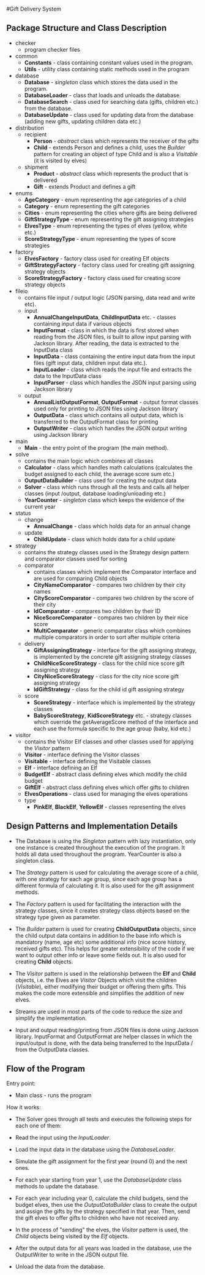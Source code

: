 #Gift Delivery System

## Package Structure and Class Description

* checker
    * program checker files
* common
    * **Constants** - class containing constant values used in the program.
    * **Utils** - utility class containing static methods used in the program
* database
    * **Database** - *singleton* class which stores the data used in the program.
    * **DatabaseLoader** - class that loads and unloads the database.
    * **DatabaseSearch** - class used for searching data (gifts, children etc.) from the database.
    * **DatabaseUpdate** - class used for updating data from the database (adding new gifts, 
      updating children data etc.)
* distribution
    * recipient
        * **Person** - *abstract* class which represents the receiver of the gifts
        * **Child** - extends Person and defines a child, uses the *Builder* pattern for creating
                        an object of type Child and is also a *Visitable* (it is visited by elves)
    * shipment
        * **Product** - *abstract* class which represents the product that is delivered
        * **Gift** - extends Product and defines a gift
* enums
    * **AgeCategory** - enum representing the age categories of a child
    * **Category** - enum representing the gift categories
    * **Cities** - enum representing the cities where gifts are being delivered
    * **GiftStrategyType** - enum representing the gift assigning strategies
    * **ElvesType** - enum representing the types of elves (yellow, white etc.)
    * **ScoreStrategyType** - enum representing the types of score strategies
* factory
    * **ElvesFactory** - factory class used for creating Elf objects
    * **GiftStrategyFactory** - factory class used for creating gift assigning strategy objects
    * **ScoreStrategyFactory** - factory class used for creating score strategy objects
* fileio
    * contains file input / output logic (JSON parsing, data read and write etc).
    * input
        * **AnnualChangeInputData**, **ChildInputData** etc. - classes containing input data
            if various objects
        * **InputFormat** - class in which the data is first stored when reading from the JSON
                  files, is built to allow input parsing with Jackson library. After reading, the
                  data is extracted to the InputData class
        * **InputData** - class containing the entire input data from the input files (gift input
            data, children input data etc.).
        * **InputLoader** - class which reads the input file and extracts the data to the
                  InputData class
        * **InputParser** - class which handles the JSON input parsing using Jackson library
    * output
        * **AnnualListOutputFormat**, **OutputFormat** - output format classes used only for
               printing to JSON files using Jackson library
        * **OutputData** - class which contains all output data, which is transferred to the
              OutputFormat class for printing
        * **OutputWriter** - class which handles the JSON output writing using Jackson library
* main
    * **Main** - the entry point of the program (the main method).
* solve
    * contains the main logic which combines all classes
    * **Calculator** - class which handles math calculations (calculates the budget assigned
            to each child, the average score sum etc.) 
    * **OutputDataBuilder** - class used for creating the output data
    * **Solver** - class which runs through all the tests and calls all helper classes (input
               /output, database loading/unloading etc.)
    * **YearCounter** - *singleton* class which keeps the evidence of the current year
* status
    * change
        * **AnnualChange** - class which holds data for an annual change
    * update
        * **ChildUpdate** - class which holds data for a child update
* strategy
    * contains the strategy classes used in the Strategy design pattern and comparator classes
        used for sorting
    * comparator
      * contains classes which implement the Comparator interface and are used for comparing Child
            objects
      * **CityNameComparator** - compares two children by their city names
      * **CityScoreComparator** - compares two children by the score of their city
      * **IdComparator** - compares two children by their ID
      * **NiceScoreComparator** - compares two children by their nice score
      * **MultiComparator** - generic comparator class which combines multiple comparators
                            in order to sort after multiple criteria
    * delivery
      * **GiftAssigningStrategy** - interface for the gift assigning strategy, is implemented
                                 by the concrete gift assigning strategy classes
      * **ChildNiceScoreStrategy** - class for the child nice score gift assigning strategy
      * **CityNiceScoreStrategy** - class for the city nice score gift assigning strategy
      * **IdGiftStrategy** - class for the child id gift assigning strategy
    * score
      * **ScoreStrategy** - interface which is implemented by the strategy classes
      * **BabyScoreStrategy**, **KidScoreStrategy** etc. - strategy classes which override
          the getAverageScore method of the interface and each use the formula specific
          to the age group (baby, kid etc.)
* visitor
    * contains the Visitor Elf classes and other classes used for applying the *Visitor* pattern
    * **Visitor** - interface defining the Visitor classes
    * **Visitable** - interface defining the Visitable classes
    * **Elf** - interface defining an Elf
    * **BudgetElf** - abstract class defining elves which modify the child budget
    * **GiftElf** - abstract class defining elves which offer gifts to children
    * **ElvesOperations** - class used for managing the elves operations
    * type
      * **PinkElf**, **BlackElf**, **YellowElf** - classes representing the elves

## Design Patterns and Implementation Details

* The Database is using the *Singleton* pattern with lazy instantiation, only one instance
  is created throughout the execution of the program. It holds all data used throughout
  the program. YearCounter is also a singleton class.

* The *Strategy* pattern is used for calculating the average score of a child, with one strategy
  for each age group, since each age group has a different formula of calculating it. It is also
  used for the gift assignment methods.

* The *Factory* pattern is used for facilitating the interaction with the strategy classes,
  since it creates strategy class objects based on the strategy type given as parameter.

* The *Builder* pattern is used for creating **ChildOutputData** objects, since the child
  output data contains in addition to the base info which is mandatory (name, age etc) some
  additional info (nice score history, received gifts etc). This helps for greater extensibility
  of the code if we want to output other info or leave some fields out. It is also used for 
  creating **Child** objects.

* The *Visitor* pattern is used in the relationship between the **Elf** and **Child** objects, i.e.
  the Elves are *Visitor* Objects which visit the children (*Visitable*), either modifying their
  budget or offering them gifts. This makes the code more extensible and simplifies the addition
  of new elves.

* Streams are used in most parts of the code to reduce the size and simplify the implementation.

* Input and output reading/printing from JSON files is done using Jackson library. InputFormat
  and OutputFormat are helper classes in which the input/output is done, with the data being
  transferred to the InputData / from the OutputData classes.

## Flow of the Program

Entry point:
* Main class - runs the program

How it works:
* The Solver goes through all tests and executes the following steps for each one of them:

* Read the input using the *InputLoader*.
* Load the input data in the database using the *DatabaseLoader*.
* Simulate the gift assignment for the first year (round 0) and the next ones.
* For each year starting from year 1, use the *DatabaseUpdate* class methods to update the
  database.
* For each year including year 0, calculate the child budgets, send the budget elves, then use the
  *OutputDataBuilder* class to create the output and assign the gifts by the strategy specified
  in that year. Then, send the gift elves to offer gifts to children who have not received any.
* In the process of "sending" the elves, the *Visitor* pattern is used, the *Child* objects being
  visited by the *Elf* objects.
* After the output data for all years was loaded in the database, use the OutputWriter to write
  in the JSON output file.
* Unload the data from the database.

